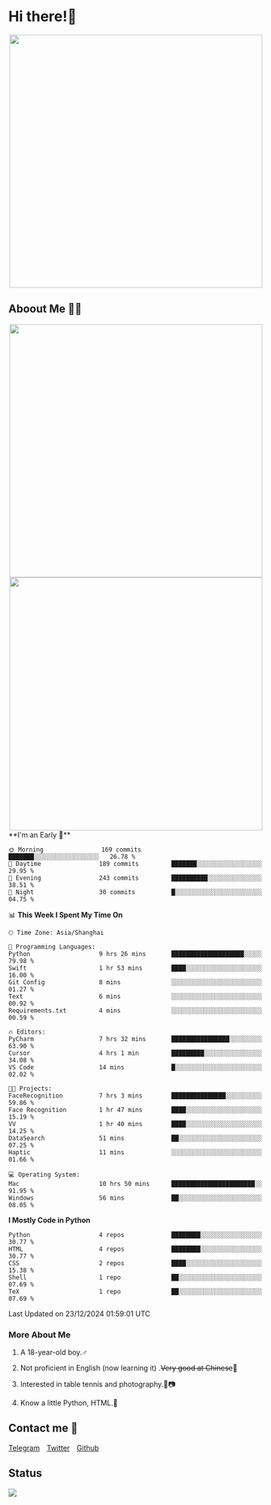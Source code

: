 # Hi there!🎉

<div align=center><img src="https://count.getloli.com/get/@Cicada000?theme=moebooru" width=500px></div>

## Aboout Me 👀💦

<div align=center>
<img src="https://github-readme-stats.vercel.app/api?username=Cicada000&show_icons=true&theme=tokyonight" width=500px>
<br>
<img src="https://github-readme-stats.vercel.app/api/top-langs/?username=Cicada000&show_icons=true&theme=tokyonight&layout=compact" width=500px>
</div>
<!--START_SECTION:waka-->
**I'm an Early 🐤** 

```text
🌞 Morning                169 commits         ███████░░░░░░░░░░░░░░░░░░   26.78 % 
🌆 Daytime                189 commits         ███████░░░░░░░░░░░░░░░░░░   29.95 % 
🌃 Evening                243 commits         ██████████░░░░░░░░░░░░░░░   38.51 % 
🌙 Night                  30 commits          █░░░░░░░░░░░░░░░░░░░░░░░░   04.75 % 
```


📊 **This Week I Spent My Time On** 

```text
🕑︎ Time Zone: Asia/Shanghai

💬 Programming Languages: 
Python                   9 hrs 26 mins       ████████████████████░░░░░   79.98 % 
Swift                    1 hr 53 mins        ████░░░░░░░░░░░░░░░░░░░░░   16.00 % 
Git Config               8 mins              ░░░░░░░░░░░░░░░░░░░░░░░░░   01.27 % 
Text                     6 mins              ░░░░░░░░░░░░░░░░░░░░░░░░░   00.92 % 
Requirements.txt         4 mins              ░░░░░░░░░░░░░░░░░░░░░░░░░   00.59 % 

🔥 Editors: 
PyCharm                  7 hrs 32 mins       ████████████████░░░░░░░░░   63.90 % 
Cursor                   4 hrs 1 min         █████████░░░░░░░░░░░░░░░░   34.08 % 
VS Code                  14 mins             █░░░░░░░░░░░░░░░░░░░░░░░░   02.02 % 

🐱‍💻 Projects: 
FaceRecognition          7 hrs 3 mins        ███████████████░░░░░░░░░░   59.86 % 
Face Recognition         1 hr 47 mins        ████░░░░░░░░░░░░░░░░░░░░░   15.19 % 
VV                       1 hr 40 mins        ████░░░░░░░░░░░░░░░░░░░░░   14.25 % 
DataSearch               51 mins             ██░░░░░░░░░░░░░░░░░░░░░░░   07.25 % 
Haptic                   11 mins             ░░░░░░░░░░░░░░░░░░░░░░░░░   01.66 % 

💻 Operating System: 
Mac                      10 hrs 50 mins      ███████████████████████░░   91.95 % 
Windows                  56 mins             ██░░░░░░░░░░░░░░░░░░░░░░░   08.05 % 
```

**I Mostly Code in Python** 

```text
Python                   4 repos             ████████░░░░░░░░░░░░░░░░░   30.77 % 
HTML                     4 repos             ████████░░░░░░░░░░░░░░░░░   30.77 % 
CSS                      2 repos             ████░░░░░░░░░░░░░░░░░░░░░   15.38 % 
Shell                    1 repo              ██░░░░░░░░░░░░░░░░░░░░░░░   07.69 % 
TeX                      1 repo              ██░░░░░░░░░░░░░░░░░░░░░░░   07.69 % 
```




 Last Updated on 23/12/2024 01:59:01 UTC
<!--END_SECTION:waka-->

### More About Me

1. A 18-year-old boy.♂

2. Not proficient in English (now learning it) .~~Very good at Chinese~~🤣

3. Interested in table tennis and photography.🏓📷

4. Know a little Python, HTML.🐍


## Contact me 💬

[Telegram](https://t.me/CicadaLYW)&emsp;[Twitter](https://twitter.com/Cicada0001)&emsp;[Github](https://github.com/Cicada000)

## Status
<img src="https://weather-icon.journeyad.repl.co/@hangzhou?v=1" align="left">







